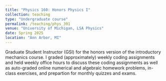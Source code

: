```yaml
---
title: "Physics 160: Honors Physics I"
collection: teaching
type: "Undergraduate course"
permalink: /teaching/phys_391
venue: "University of Michigan, LSA Physics"
date: Spring 2025
location: "Ann Arbor, MI"
---
```


Graduate Student Instructor (GSI) for the honors version of the introductory mechanics course. I graded (approximately) weekly coding assignments and held weekly office hours to discuss these coding assignments as well as auto-graded online numerical and algebraic homework problems, in-class exercises, and prepartion for monthly quizzes and exams.
